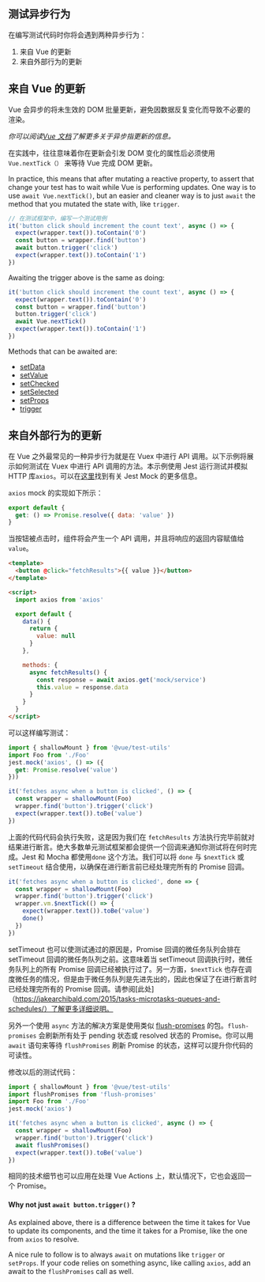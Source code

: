 ## 测试异步行为

在编写测试代码时你将会遇到两种异步行为：

1. 来自 Vue 的更新
2. 来自外部行为的更新

## 来自 Vue 的更新

Vue 会异步的将未生效的 DOM 批量更新，避免因数据反复变化而导致不必要的渲染。

_你可以阅读[Vue 文档](https://cn.vuejs.org/v2/guide/reactivity.html#异步更新队列)了解更多关于异步指更新的信息。_

在实践中，往往意味着你在更新会引发 DOM 变化的属性后必须使用 `Vue.nextTick（）` 来等待 Vue 完成 DOM 更新。

<!-- todo: translation -->
<!-- 使用 `Vue.nextTick()` 最简单的方法是在你的测试代码中使用异步函数： -->
In practice, this means that after mutating a reactive property, to assert that change your test has to wait while Vue is performing updates.
One way is to use `await Vue.nextTick()`, but an easier and cleaner way is to just `await` the method that you mutated the state with, like `trigger`.

```js
// 在测试框架中，编写一个测试用例
it('button click should increment the count text', async () => {
  expect(wrapper.text()).toContain('0')
  const button = wrapper.find('button')
  await button.trigger('click')
  expect(wrapper.text()).toContain('1')
})
```

Awaiting the trigger above is the same as doing:

```js
it('button click should increment the count text', async () => {
  expect(wrapper.text()).toContain('0')
  const button = wrapper.find('button')
  button.trigger('click')
  await Vue.nextTick()
  expect(wrapper.text()).toContain('1')
})
```

Methods that can be awaited are:

- [setData](../api/wrapper/README.md#setdata)
- [setValue](../api/wrapper/README.md#setvalue)
- [setChecked](../api/wrapper/README.md#setchecked)
- [setSelected](../api/wrapper/README.md#setselected)
- [setProps](../api/wrapper/README.md#setprops)
- [trigger](../api/wrapper/README.md#trigger)

## 来自外部行为的更新

在 Vue 之外最常见的一种异步行为就是在 Vuex 中进行 API 调用。以下示例将展示如何测试在 Vuex 中进行 API 调用的方法。本示例使用 Jest 运行测试并模拟 HTTP 库`axios`。可以在[这里](https://jestjs.io/docs/en/manual-mocks.html#content)找到有关 Jest Mock 的更多信息。

`axios` mock 的实现如下所示：

```js
export default {
  get: () => Promise.resolve({ data: 'value' })
}
```

当按钮被点击时，组件将会产生一个 API 调用，并且将响应的返回内容赋值给 `value`。

```html
<template>
  <button @click="fetchResults">{{ value }}</button>
</template>

<script>
  import axios from 'axios'

  export default {
    data() {
      return {
        value: null
      }
    },

    methods: {
      async fetchResults() {
        const response = await axios.get('mock/service')
        this.value = response.data
      }
    }
  }
</script>
```

可以这样编写测试：

```js
import { shallowMount } from '@vue/test-utils'
import Foo from './Foo'
jest.mock('axios', () => ({
  get: Promise.resolve('value')
}))

it('fetches async when a button is clicked', () => {
  const wrapper = shallowMount(Foo)
  wrapper.find('button').trigger('click')
  expect(wrapper.text()).toBe('value')
})
```

上面的代码代码会执行失败，这是因为我们在 `fetchResults` 方法执行完毕前就对结果进行断言。绝大多数单元测试框架都会提供一个回调来通知你测试将在何时完成。Jest 和 Mocha 都使用`done` 这个方法。我们可以将 `done` 与 `$nextTick` 或 `setTimeout` 结合使用，以确保在进行断言前已经处理完所有的 Promise 回调。

```js
it('fetches async when a button is clicked', done => {
  const wrapper = shallowMount(Foo)
  wrapper.find('button').trigger('click')
  wrapper.vm.$nextTick(() => {
    expect(wrapper.text()).toBe('value')
    done()
  })
})
```

setTimeout 也可以使测试通过的原因是，Promise 回调的微任务队列会排在 setTimeout 回调的微任务队列之前。这意味着当 setTimeout 回调执行时，微任务队列上的所有 Promise 回调已经被执行过了。另一方面，`$nextTick` 也存在调度微任务的情况，但是由于微任务队列是先进先出的，因此也保证了在进行断言时已经处理完所有的 Promise 回调。请参阅[此处]（https://jakearchibald.com/2015/tasks-microtasks-queues-and-schedules/）了解更多详细说明。

另外一个使用 `async` 方法的解决方案是使用类似 [flush-promises](https://www.npmjs.com/package/flush-promises) 的包。`flush-promises` 会刷新所有处于 pending 状态或 resolved 状态的 Promise。你可以用 `await` 语句来等待 `flushPromises` 刷新 Promise 的状态，这样可以提升你代码的可读性。

修改以后的测试代码：

```js
import { shallowMount } from '@vue/test-utils'
import flushPromises from 'flush-promises'
import Foo from './Foo'
jest.mock('axios')

it('fetches async when a button is clicked', async () => {
  const wrapper = shallowMount(Foo)
  wrapper.find('button').trigger('click')
  await flushPromises()
  expect(wrapper.text()).toBe('value')
})
```

相同的技术细节也可以应用在处理 Vue Actions 上，默认情况下，它也会返回一个 Promise。

<!-- todo: translation -->
#### Why not just `await button.trigger()` ?

As explained above, there is a difference between the time it takes for Vue to update its components,
and the time it takes for a Promise, like the one from `axios` to resolve.

A nice rule to follow is to always `await` on mutations like `trigger` or `setProps`.
If your code relies on something async, like calling `axios`, add an await to the `flushPromises` call as well.
